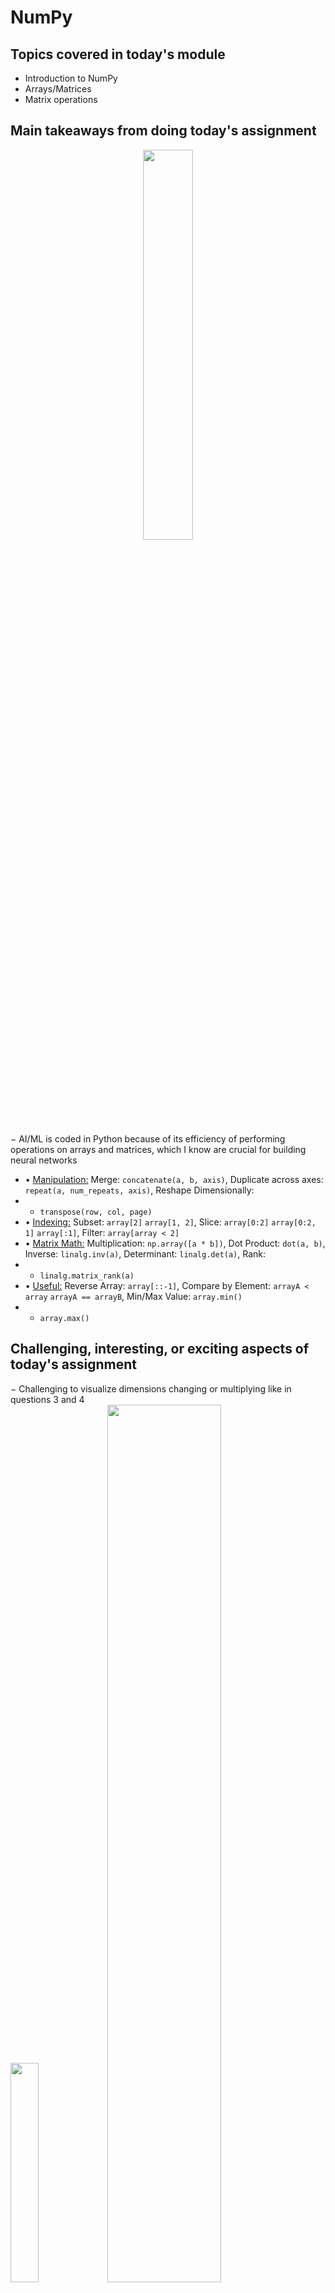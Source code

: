 # NumPy

## Topics covered in today's module

* Introduction to NumPy
* Arrays/Matrices
* Matrix operations

## Main takeaways from doing today's assignment
<div align=center><img src="https://ml-cheatsheet.readthedocs.io/en/latest/_images/dynamic_resizing_neural_network_4_obs.png" width=40% height=40%></div>

&minus; AI/ML is coded in Python because of its efficiency of performing operations on arrays and matrices, which I know are crucial for building neural networks
- &bull; <ins>Manipulation:</ins> Merge: `concatenate(a, b, axis)`, Duplicate across axes: `repeat(a, num_repeats, axis)`, Reshape Dimensionally:
- - `transpose(row, col, page)`
- &bull; <ins>Indexing:</ins> Subset: `array[2]` `array[1, 2]`, Slice: `array[0:2]` `array[0:2, 1]` `array[:1]`, Filter: `array[array < 2]`
- &bull; <ins>Matrix Math:</ins> Multiplication: `np.array([a * b])`, Dot Product: `dot(a, b)`, Inverse: `linalg.inv(a)`, Determinant: `linalg.det(a)`, Rank:
- - `linalg.matrix_rank(a)`
- &bull; <ins>Useful:</ins> Reverse Array: `array[::-1]`, Compare by Element: `arrayA < array` `arrayA == arrayB`, Min/Max Value: `array.min()`
- - `array.max()`

## Challenging, interesting, or exciting aspects of today's assignment
&minus; Challenging to visualize dimensions changing or multiplying like in questions 3 and 4 \
<img src="https://i.stack.imgur.com/bJjF0.png" width=30% height=30%> <img src="https://i.stack.imgur.com/2KGGE.png" width=60% height=60%> 
- ***Matrices are stored as arrays with markers where new dimensions start*** 

<img src="https://i.stack.imgur.com/SeWB2.png" width=30% height=30%> <img src="https://i.stack.imgur.com/pnjys.png" width=60% height=60%> 
- ***`array.transpose(1, 0, 2)` swaps the first two dimensions, swapping the corresponding markers in memory***

## Additional resources used 
[NumPy Documentation](https://numpy.org/doc/stable/index.html) \
[NumPy for Linear Algebra](https://www.geeksforgeeks.org/numpy-linear-algebra/) \
[Axis Permutation with Transpose Function ](https://stackoverflow.com/questions/32034237/how-does-numpys-transpose-method-permute-the-axes-of-an-array)
